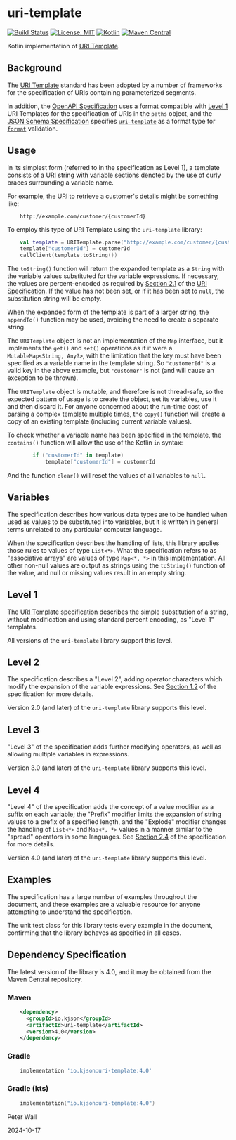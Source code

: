 # uri-template

[![Build Status](https://github.com/pwall567/uri-template/actions/workflows/build.yml/badge.svg)](https://github.com/pwall567/uri-template/actions/workflows/build.yml)
[![License: MIT](https://img.shields.io/badge/License-MIT-yellow.svg)](https://opensource.org/licenses/MIT)
[![Kotlin](https://img.shields.io/static/v1?label=Kotlin&message=v1.9.24&color=7f52ff&logo=kotlin&logoColor=7f52ff)](https://github.com/JetBrains/kotlin/releases/tag/v1.9.24)
[![Maven Central](https://img.shields.io/maven-central/v/io.kjson/uri-template?label=Maven%20Central)](https://search.maven.org/search?q=g:%22io.kjson%22%20AND%20a:%uri-template%22)

Kotlin implementation of [URI Template](https://www.rfc-editor.org/rfc/rfc6570.html).

## Background

The [URI Template](https://www.rfc-editor.org/rfc/rfc6570.html) standard has been adopted by a number of frameworks for
the specification of URIs containing parameterized segments.

In addition, the [OpenAPI Specification](https://swagger.io/specification/) uses a format compatible with
[Level 1](#level-1) URI Templates for the specification of URIs in the `paths` object, and the
[JSON Schema Specification](https://json-schema.org/specification) specifies
[`uri-template`](https://json-schema.org/draft/2020-12/json-schema-validation#name-uri-template) as a format type for
[`format`](https://json-schema.org/draft/2020-12/json-schema-validation#name-vocabularies-for-semantic-c) validation.

## Usage

In its simplest form (referred to in the specification as Level 1), a template consists of a URI string with variable
sections denoted by the use of curly braces surrounding a variable name.

For example, the URI to retrieve a customer's details might be something like:
```
    http://example.com/customer/{customerId}
```

To employ this type of URI Template using the `uri-template` library:
```kotlin
    val template = URITemplate.parse("http://example.com/customer/{customerId}")
    template["customerId"] = customerId
    callClient(template.toString())
```

The `toString()` function will return the expanded template as a `String` with the variable values substituted for the
variable expressions.
If necessary, the values are percent-encoded as required by
[Section 2.1](https://www.rfc-editor.org/rfc/rfc3986#section-2.1) of the
[URI Specification](https://www.rfc-editor.org/rfc/rfc3986).
If the value has not been set, or if it has been set to `null`, the substitution string will be empty.

When the expanded form of the template is part of a larger string, the `appendTo()` function may be used, avoiding the
need to create a separate string.

The `URITemplate` object is not an implementation of the `Map` interface, but it implements the `get()` and `set()`
operations as if it were a `MutableMap<String, Any?>`, with the limitation that the key must have been specified as a
variable name in the template string.
So `"customerId"` is a valid key in the above example, but `"customer"` is not (and will cause an exception to be
thrown).

The `URITemplate` object is mutable, and therefore is not thread-safe, so the expected pattern of usage is to create the
object, set its variables, use it and then discard it.
For anyone concerned about the run-time cost of parsing a complex template multiple times, the `copy()` function will
create a copy of an existing template (including current variable values).

To check whether a variable name has been specified in the template, the `contains()` function will allow the use of the
Kotlin `in` syntax:
```kotlin
        if ("customerId" in template)
            template["customerId"] = customerId
```

And the function `clear()` will reset the values of all variables to `null`.

## Variables

The specification describes how various data types are to be handled when used as values to be substituted into
variables, but it is written in general terms unrelated to any particular computer language.

When the specification describes the handling of lists, this library applies those rules to values of type `List<*>`.
What the specification refers to as "associative arrays" are values of type `Map<*, *>` in this implementation.
All other non-null values are output as strings using the `toString()` function of the value, and null or missing
values result in an empty string.

## Level 1

The [URI Template](https://www.rfc-editor.org/rfc/rfc6570.html) specification describes the simple substitution of a
string, without modification and using standard percent encoding, as "Level 1" templates.

All versions of the `uri-template` library support this level.

## Level 2

The specification describes a "Level 2", adding operator characters which modify the expansion of the variable
expressions.
See [Section 1.2](https://www.rfc-editor.org/rfc/rfc6570.html#section-1.2) of the specification for more details.

Version 2.0 (and later) of the `uri-template` library supports this level.

## Level 3

"Level 3" of the specification adds further modifying operators, as well as allowing multiple variables in expressions.

Version 3.0 (and later) of the `uri-template` library supports this level.

## Level 4

"Level 4" of the specification adds the concept of a value modifier as a suffix on each variable; the "Prefix" modifier
limits the expansion of string values to a prefix of a specified length, and the "Explode" modifier changes the handling
of `List<*>` and `Map<*, *>` values in a manner similar to the "spread" operators in some languages.
See [Section 2.4](https://www.rfc-editor.org/rfc/rfc6570.html#section-2.4) of the specification for more details.

Version 4.0 (and later) of the `uri-template` library supports this level.

## Examples

The specification has a large number of examples throughout the document, and these examples are a valuable resource for
anyone attempting to understand the specification.

The unit test class for this library tests every example in the document, confirming that the library behaves as
specified in all cases.

## Dependency Specification

The latest version of the library is 4.0, and it may be obtained from the Maven Central repository.

### Maven
```xml
    <dependency>
      <groupId>io.kjson</groupId>
      <artifactId>uri-template</artifactId>
      <version>4.0</version>
    </dependency>
```
### Gradle
```groovy
    implementation 'io.kjson:uri-template:4.0'
```
### Gradle (kts)
```kotlin
    implementation("io.kjson:uri-template:4.0")
```

Peter Wall

2024-10-17
